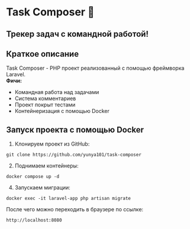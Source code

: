 # Task Composer 🎯
__Трекер задач с командной работой!__
---
## Краткое описание
Task Composer - PHP проект реализованный с помощью фреймворка Laravel.  
__Фичи:__
- Командная работа над задачами
- Система комментариев
- Проект покрыт тестами
- Контейнеризация с помощью Docker
## Запуск проекта с помощью Docker
1. Клонируем проект из GitHub:
```
git clone https://github.com/yunya101/task-composer
```
2. Поднимаем контейнеры:
```
docker compose up -d
```
4. Запускаем миграции:
```
docker exec -it laravel-app php artisan migrate
```
После чего можно переходить в браузере по ссылке:
```
http://localhost:8080
```